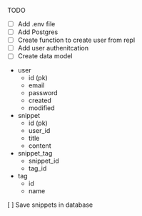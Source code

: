 TODO
- [ ] Add .env file
- [ ] Add Postgres
- [ ] Create function to create user from repl
- [ ] Add user authenitcation
- [ ] Create data model

-   user
    -   id (pk)
    -   email
    -   password
    -   created
    -   modified
-   snippet
    -   id (pk)
    -   user_id
    -   title
    -   content
-   snippet_tag
    -   snippet_id
    -   tag_id
-   tag
    -   id
    -   name

[ ] Save snippets in database
